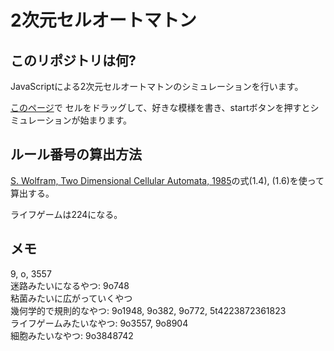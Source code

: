 2次元セルオートマトン
===

## このリポジトリは何?

JavaScriptによる2次元セルオートマトンのシミュレーションを行います。

[このページ](https://konyonyo.github.io/cellular-automata/)で
セルをドラッグして、好きな模様を書き、startボタンを押すとシミュレーションが始まります。

## ルール番号の算出方法

[S. Wolfram, Two Dimensional Cellular Automata, 1985](https://www.stephenwolfram.com/publications/cellular-automata-complexity/pdfs/two-dimensional-cellular-automata.pdf)の式(1.4), (1.6)を使って算出する。

ライフゲームは224になる。

## メモ

9, o, 3557  
迷路みたいになるやつ: 9o748  
粘菌みたいに広がっていくやつ  
幾何学的で規則的なやつ: 9o1948, 9o382, 9o772, 5t4223872361823  
ライフゲームみたいなやつ: 9o3557, 9o8904  
細胞みたいなやつ: 9o3848742  
